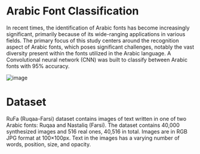 # Arabic Font Classification
In recent times, the identification of Arabic fonts has become increasingly significant, primarily because of its wide-ranging applications in various fields. The primary focus of this study centers around the recognition aspect of Arabic fonts, which poses significant challenges, notably the vast diversity present within the fonts utilized in the Arabic language.  A Convolutional neural network (CNN) was built to classify between Arabic fonts with 95% accuracy. 

![image](https://user-images.githubusercontent.com/39967400/226683142-612d8f14-f15d-463b-a59d-d2747d0d184b.png)


# Dataset

RuFa (Ruqaa-Farsi) dataset contains images of text written in one of two Arabic fonts: Ruqaa and Nastaliq (Farsi). The dataset contains 40,000 synthesized images and 516 real ones, 40,516 in total. Images are in RGB JPG format at 100×100px. Text in the images has a varying number of words, position, size, and opacity.
